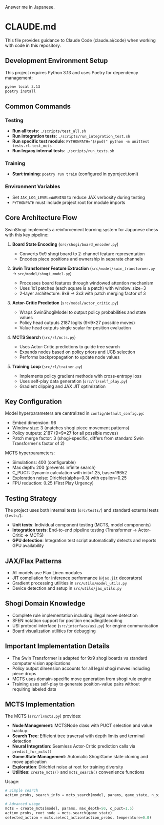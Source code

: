 Answer me in Japanese.


# CLAUDE.md

This file provides guidance to Claude Code (claude.ai/code) when working with code in this repository.

## Development Environment Setup

This project requires Python 3.13 and uses Poetry for dependency management:

```bash
pyenv local 3.13
poetry install
```

## Common Commands

### Testing
- **Run all tests**: `./scripts/test_all.sh`
- **Run integration tests**: `./scripts/run_integration_test.sh` 
- **Run specific test module**: `PYTHONPATH="$(pwd)" python -m unittest tests.rl.test_mcts`
- **Run legacy internal tests**: `./scripts/run_tests.sh`

### Training
- **Start training**: `poetry run train` (configured in pyproject.toml)

### Environment Variables
- Set `JAX_LOG_LEVEL=WARNING` to reduce JAX verbosity during testing
- `PYTHONPATH` must include project root for module imports

## Core Architecture Flow

SwinShogi implements a reinforcement learning system for Japanese chess with this key pipeline:

1. **Board State Encoding** (`src/shogi/board_encoder.py`)
   - Converts 9x9 shogi board to 2-channel feature representation
   - Encodes piece positions and ownership in separate channels

2. **Swin Transformer Feature Extraction** (`src/model/swin_transformer.py` → `src/model/shogi_model.py`)
   - Processes board features through windowed attention mechanism
   - Uses 1x1 patches (each square is a patch) with window_size=3
   - 2-layer architecture: 9x9 → 3x3 with patch merging factor of 3

3. **Actor-Critic Prediction** (`src/model/actor_critic.py`)
   - Wraps SwinShogiModel to output policy probabilities and state values
   - Policy head outputs 2187 logits (9×9×27 possible moves)
   - Value head outputs single scalar for position evaluation

4. **MCTS Search** (`src/rl/mcts.py`)
   - Uses Actor-Critic predictions to guide tree search
   - Expands nodes based on policy priors and UCB selection
   - Performs backpropagation to update node values

5. **Training Loop** (`src/rl/trainer.py`)
   - Implements policy gradient methods with cross-entropy loss
   - Uses self-play data generation (`src/rl/self_play.py`)
   - Gradient clipping and JAX JIT optimization

## Key Configuration

Model hyperparameters are centralized in `config/default_config.py`:
- Embed dimension: 96
- Window size: 3 (matches shogi piece movement patterns)
- Policy outputs: 2187 (9×9×27 for all possible moves)
- Patch merge factor: 3 (shogi-specific, differs from standard Swin Transformer's factor of 2)

MCTS hyperparameters:
- Simulations: 400 (configurable)
- Max depth: 200 (prevents infinite search)
- C_PUCT: Dynamic calculation with init=1.25, base=19652
- Exploration noise: Dirichlet(alpha=0.3) with epsilon=0.25
- FPU reduction: 0.25 (First Play Urgency)

## Testing Strategy

The project uses both internal tests (`src/tests/`) and standard external tests (`tests/`):
- **Unit tests**: Individual component testing (MCTS, model components)
- **Integration tests**: End-to-end pipeline testing (Transformer → Actor-Critic → MCTS)
- **GPU detection**: Integration test script automatically detects and reports GPU availability

## JAX/Flax Patterns

- All models use Flax Linen modules
- JIT compilation for inference performance (`@jax.jit` decorators)
- Gradient processing utilities in `src/utils/model_utils.py`
- Device detection and setup in `src/utils/jax_utils.py`

## Shogi Domain Knowledge

- Complete rule implementation including illegal move detection
- SFEN notation support for position encoding/decoding
- USI protocol interface (`src/interface/usi.py`) for engine communication
- Board visualization utilities for debugging

## Important Implementation Details

- The Swin Transformer is adapted for 9x9 shogi boards vs standard computer vision applications
- Policy output dimension accounts for all legal shogi moves including piece drops
- MCTS uses domain-specific move generation from shogi rule engine
- Training uses self-play to generate position-value pairs without requiring labeled data

## MCTS Implementation

The MCTS (`src/rl/mcts.py`) provides:
- **Node Management**: MCTSNode class with PUCT selection and value backup
- **Search Tree**: Efficient tree traversal with depth limits and terminal detection
- **Neural Integration**: Seamless Actor-Critic prediction calls via `predict_for_mcts()`
- **Game State Management**: Automatic ShogiGame state cloning and move application
- **Exploration**: Dirichlet noise at root for training diversity
- **Utilities**: `create_mcts()` and `mcts_search()` convenience functions

Usage:
```python
# Simple search
action_probs, search_info = mcts_search(model, params, game_state, n_simulations=100)

# Advanced usage
mcts = create_mcts(model, params, max_depth=50, c_puct=1.5)
action_probs, root_node = mcts.search(game_state)
selected_action = mcts.select_action(action_probs, temperature=0.0)
```